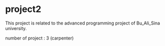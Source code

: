 # project2
This project is related to the advanced programming project of Bu_Ali_Sina university.

number of project : 3 (carpenter)
